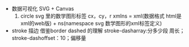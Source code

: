 - 数据可视化
    SVG + Canvas
    1. circle svg 里的数学图形标签
        cx，cy，r
        xmlns = xml(数据格式  html是xml的web版<html></html>) + ns(namespace  svg 数学图形的xml标签定义)
- stroke  描边
    借鉴border dashed 的理解
    stroke-dasharray:分多少段  周长；
    stroke-dashoffset：10；偏移量